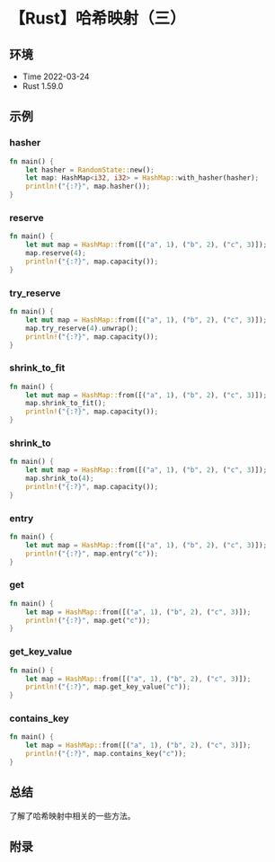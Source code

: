 # 【Rust】哈希映射（三）

## 环境

- Time 2022-03-24
- Rust 1.59.0

## 示例

### hasher

```rust
fn main() {
    let hasher = RandomState::new();
    let map: HashMap<i32, i32> = HashMap::with_hasher(hasher);
    println!("{:?}", map.hasher());
}
```

### reserve

```rust
fn main() {
    let mut map = HashMap::from([("a", 1), ("b", 2), ("c", 3)]);
    map.reserve(4);
    println!("{:?}", map.capacity());
}
```

### try_reserve

```rust
fn main() {
    let mut map = HashMap::from([("a", 1), ("b", 2), ("c", 3)]);
    map.try_reserve(4).unwrap();
    println!("{:?}", map.capacity());
}
```

### shrink_to_fit

```rust
fn main() {
    let mut map = HashMap::from([("a", 1), ("b", 2), ("c", 3)]);
    map.shrink_to_fit();
    println!("{:?}", map.capacity());
}
```

### shrink_to

```rust
fn main() {
    let mut map = HashMap::from([("a", 1), ("b", 2), ("c", 3)]);
    map.shrink_to(4);
    println!("{:?}", map.capacity());
}
```

### entry

```rust
fn main() {
    let mut map = HashMap::from([("a", 1), ("b", 2), ("c", 3)]);
    println!("{:?}", map.entry("c"));
}
```

### get

```rust
fn main() {
    let map = HashMap::from([("a", 1), ("b", 2), ("c", 3)]);
    println!("{:?}", map.get("c"));
}
```

### get_key_value

```rust
fn main() {
    let map = HashMap::from([("a", 1), ("b", 2), ("c", 3)]);
    println!("{:?}", map.get_key_value("c"));
}
```

### contains_key

```rust
fn main() {
    let map = HashMap::from([("a", 1), ("b", 2), ("c", 3)]);
    println!("{:?}", map.contains_key("c"));
}
```

## 总结

了解了哈希映射中相关的一些方法。

## 附录

